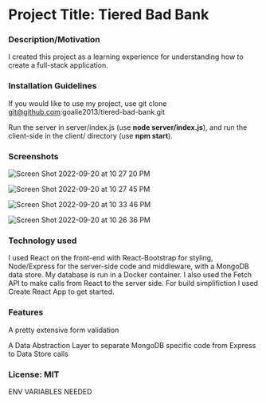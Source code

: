 # Project Title: Tiered Bad Bank

### Description/Motivation

I created this project as a learning experience for understanding how to create a full-stack application.

### Installation Guidelines

If you would like to use my project, use git clone git@github.com:goalie2013/tiered-bad-bank.git

Run the server in server/index.js (use **node server/index.js**), and run the client-side in the client/ directory (use **npm start**).

### Screenshots

![Screen Shot 2022-09-20 at 10 27 20 PM](https://user-images.githubusercontent.com/24702968/191421645-cc804b4d-bfdd-44fb-af6e-8aa5b6249453.png)

![Screen Shot 2022-09-20 at 10 27 45 PM](https://user-images.githubusercontent.com/24702968/191421997-bc1bf12f-0240-4b7f-8ce9-f29738a1739a.png)

![Screen Shot 2022-09-20 at 10 33 46 PM](https://user-images.githubusercontent.com/24702968/191422331-f89827bc-e89c-4cb9-bd71-bae8d0976aae.png)

![Screen Shot 2022-09-20 at 10 26 36 PM](https://user-images.githubusercontent.com/24702968/191422004-eab7a7d0-705f-469c-af83-7e22152cde93.png)

### Technology used

I used React on the front-end with React-Bootstrap for styling, Node/Express for the server-side code and middleware, with a MongoDB data store. My database is run in a Docker container. I also used the Fetch API to make calls from React to the server side.
For build simplifiction I used Create React App to get started.

### Features

A pretty extensive form validation

A Data Abstraction Layer to separate MongoDB specific code from Express to Data Store calls

### License: MIT

ENV VARIABLES NEEDED
